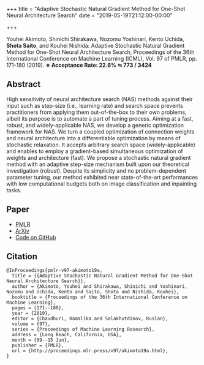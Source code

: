 +++
title = "Adaptive Stochastic Natural Gradient Method for One-Shot Neural Architecture Search"
date = "2019-05-19T21:12:00-00:00"

+++

Youhei Akimoto, Shinichi Shirakawa, Nozomu Yoshinari, Kento Uchida, **Shota Saito**, and Kouhei Nishida: Adaptive Stochastic Natural Gradient Method for One-Shot Neural Architecture Search, Proceedings of the 36th International Conference on Machine Learning (ICML), Vol. 97 of PMLR, pp. 171-180 (2019).  **※ Acceptance Rate: 22.6% ≒ 773 / 3424**

<!--more-->

## Abstract
High sensitivity of neural architecture search (NAS) methods against their input such as step-size (i.e., learning rate) and search space prevents practitioners from applying them out-of-the-box to their own problems, albeit its purpose is to automate a part of tuning process. Aiming at a fast, robust, and widely-applicable NAS, we develop a generic optimization framework for NAS. We turn a coupled optimization of connection weights and neural architecture into a differentiable optimization by means of stochastic relaxation. It accepts arbitrary search space (widely-applicable) and enables to employ a gradient-based simultaneous optimization of weights and architecture (fast). We propose a stochastic natural gradient method with an adaptive step-size mechanism built upon our theoretical investigation (robust). Despite its simplicity and no problem-dependent parameter tuning, our method exhibited near state-of-the-art performances with low computational budgets both on image classification and inpainting tasks. 

## Paper
- [PMLR](http://proceedings.mlr.press/v97/akimoto19a.html)
- [ArXiv](https://arxiv.org/abs/1905.08537)
- [Code on GitHub](https://github.com/shirakawas/ASNG-NAS)

## Citation
```
@InProceedings{pmlr-v97-akimoto19a,
  title = {{Adaptive Stochastic Natural Gradient Method for One-Shot Neural Architecture Search}},
  author = {Akimoto, Youhei and Shirakawa, Shinichi and Yoshinari, Nozomu and Uchida, Kento and Saito, Shota and Nishida, Kouhei},
  booktitle = {Proceedings of the 36th International Conference on Machine Learning},
  pages = {171--180},
  year = {2019},
  editor = {Chaudhuri, Kamalika and Salakhutdinov, Ruslan},
  volume = {97},
  series = {Proceedings of Machine Learning Research},
  address = {Long Beach, California, USA},
  month = {09--15 Jun},
  publisher = {PMLR},
  url = {http://proceedings.mlr.press/v97/akimoto19a.html},
}
```
